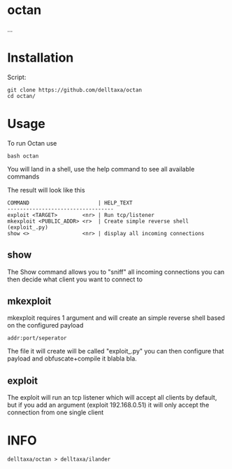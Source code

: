 # octan

...


# Installation

Script:
```
git clone https://github.com/delltaxa/octan
cd octan/
```

# Usage

To run Octan use
```
bash octan
```

You will land in a shell,
use the help command to see all available commands

The result will look like this

```
COMMAND                      | HELP_TEXT
----------------------------------
exploit <TARGET>        <nr> | Run tcp/listener
mkexploit <PUBLIC_ADDR> <r>  | Create simple reverse shell (exploit_.py)
show <>                 <nr> | display all incoming connections

```

## show
The Show command allows you to "sniff" all incoming
connections you can then decide what client you want to connect to

## mkexploit

mkexploit requires 1 argument and will create an simple reverse shell based on the
configured payload 

```
addr:port/seperator
```

The file it will create will be called "exploit_.py"
you can then configure that payload and obfuscate+compile it blabla bla.

## exploit

The exploit will run an tcp listener which will
accept all clients by default, but if you add an argument
(exploit 192.168.0.51) it will only accept the connection from one single client

# INFO

```
delltaxa/octan > delltaxa/ilander
```

